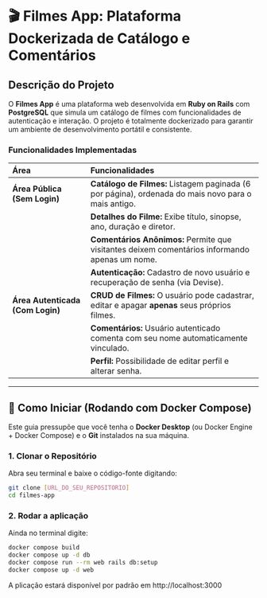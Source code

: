 # 🎬 Filmes App: Plataforma Dockerizada de Catálogo e Comentários

## Descrição do Projeto

O **Filmes App** é uma plataforma web desenvolvida em **Ruby on Rails** com **PostgreSQL** que simula um catálogo de filmes com funcionalidades de autenticação e interação. O projeto é totalmente dockerizado para garantir um ambiente de desenvolvimento portátil e consistente.

### Funcionalidades Implementadas

| Área | Funcionalidades |
| :--- | :--- |
| **Área Pública (Sem Login)** | **Catálogo de Filmes:** Listagem paginada (6 por página), ordenada do mais novo para o mais antigo. |
| | **Detalhes do Filme:** Exibe título, sinopse, ano, duração e diretor. |
| | **Comentários Anônimos:** Permite que visitantes deixem comentários informando apenas um nome. |
| | **Autenticação:** Cadastro de novo usuário e recuperação de senha (via Devise). |
| **Área Autenticada (Com Login)** | **CRUD de Filmes:** O usuário pode cadastrar, editar e apagar **apenas** seus próprios filmes. |
| | **Comentários:** Usuário autenticado comenta com seu nome automaticamente vinculado. |
| | **Perfil:** Possibilidade de editar perfil e alterar senha. |

---

## 🚀 Como Iniciar (Rodando com Docker Compose)

Este guia pressupõe que você tenha o **Docker Desktop** (ou Docker Engine + Docker Compose) e o **Git** instalados na sua máquina.

### 1. Clonar o Repositório

Abra seu terminal e baixe o código-fonte digitando:

```bash
git clone [URL_DO_SEU_REPOSITORIO]
cd filmes-app
```
### 2. Rodar a aplicação

Ainda no terminal digite:
```bash
docker compose build
docker compose up -d db
docker compose run --rm web rails db:setup
docker compose up -d web
```

A plicação estará disponível por padrão em http://localhost:3000
